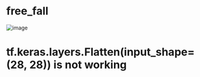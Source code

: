 # free_fall

![image](https://github.com/mrl893/free_fall/assets/38894494/c4a4436f-f7ff-424c-b5ef-13d7419dbb25)


 # tf.keras.layers.Flatten(input_shape=(28, 28)) is not working
